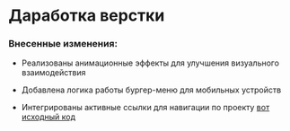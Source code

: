 # Даработка верстки
### Внесенные изменения:

- Реализованы анимационные эффекты для улучшения визуального взаимодействия

- Добавлена логика работы бургер-меню для мобильных устройств

- Интегрированы активные ссылки для навигации по проекту
[вот исходный код](https://live.verstaem.online/webovio/)